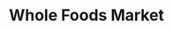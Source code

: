 ---
title: "Whole Foods Market"
url: /chicago/whole-foods-market-west-chicago-avenue/
shop: supermarket
---